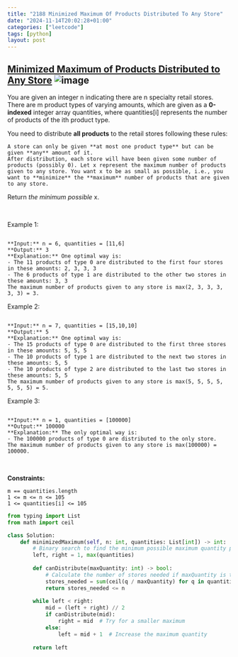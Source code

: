 ```yaml
---
title: "2188 Minimized Maximum Of Products Distributed To Any Store"
date: "2024-11-14T20:02:28+01:00"
categories: ["leetcode"]
tags: [python]
layout: post
---
```


## [Minimized Maximum of Products Distributed to Any Store](https://leetcode.com/problems/minimized-maximum-of-products-distributed-to-any-store) ![image](https://img.shields.io/badge/Difficulty-Medium-orange)

You are given an integer n indicating there are n specialty retail stores. There are m product types of varying amounts, which are given as a **0-indexed** integer array quantities, where quantities[i] represents the number of products of the ith product type.

You need to distribute **all products** to the retail stores following these rules:

	A store can only be given **at most one product type** but can be given **any** amount of it.
	After distribution, each store will have been given some number of products (possibly 0). Let x represent the maximum number of products given to any store. You want x to be as small as possible, i.e., you want to **minimize** the **maximum** number of products that are given to any store.

Return *the minimum possible* x.

 

Example 1:

```

**Input:** n = 6, quantities = [11,6]
**Output:** 3
**Explanation:** One optimal way is:
- The 11 products of type 0 are distributed to the first four stores in these amounts: 2, 3, 3, 3
- The 6 products of type 1 are distributed to the other two stores in these amounts: 3, 3
The maximum number of products given to any store is max(2, 3, 3, 3, 3, 3) = 3.

```

Example 2:

```

**Input:** n = 7, quantities = [15,10,10]
**Output:** 5
**Explanation:** One optimal way is:
- The 15 products of type 0 are distributed to the first three stores in these amounts: 5, 5, 5
- The 10 products of type 1 are distributed to the next two stores in these amounts: 5, 5
- The 10 products of type 2 are distributed to the last two stores in these amounts: 5, 5
The maximum number of products given to any store is max(5, 5, 5, 5, 5, 5, 5) = 5.

```

Example 3:

```

**Input:** n = 1, quantities = [100000]
**Output:** 100000
**Explanation:** The only optimal way is:
- The 100000 products of type 0 are distributed to the only store.
The maximum number of products given to any store is max(100000) = 100000.

```

 

**Constraints:**

	m == quantities.length
	1 <= m <= n <= 105
	1 <= quantities[i] <= 105

```python
from typing import List
from math import ceil

class Solution:
    def minimizedMaximum(self, n: int, quantities: List[int]) -> int:
        # Binary search to find the minimum possible maximum quantity per store
        left, right = 1, max(quantities)
        
        def canDistribute(maxQuantity: int) -> bool:
            # Calculate the number of stores needed if maxQuantity is the maximum each store can have
            stores_needed = sum(ceil(q / maxQuantity) for q in quantities)
            return stores_needed <= n
        
        while left < right:
            mid = (left + right) // 2
            if canDistribute(mid):
                right = mid  # Try for a smaller maximum
            else:
                left = mid + 1  # Increase the maximum quantity
        
        return left

```